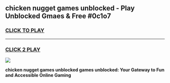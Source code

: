 
## chicken nugget games unblocked - Play Unblocked Gmaes & Free #0c1o7
<h3>
<a href="https://premium.freeplayer.one?title=chicken_nugget_games_unblocked&ref=03M">CLICK TO PLAY</a></h3>
<hr>

<h3>
<a href="https://premium.freeplayer.one?title=chicken_nugget_games_unblocked&ref=03M">CLICK 2 PLAY</a>
  
</h3>

<a href="https://premium.freeplayer.one?title=chicken_nugget_games_unblocked&ref=03M"><img src="https://clearcache.store/games.png"></a>


**chicken nugget games unblocked games unblocked: Your Gateway to Fun and Accessible Online Gaming**
